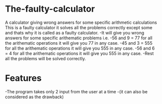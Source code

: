 # The-faulty-calculator
A calculator giving wrong answers for some specific arithmetic calculations
This is a faulty calculator it solves all the problems correctly except some and thats why it is called as a faulty calculator.
-It will give you wrong answers for some specific arithematic problems i.e.
-56 and 9 = 77 for all the arithematic operations it will give you 77 in any case.
-45 and 3 = 555 for all the arithematic operations it will give you 555 in any case.
-56 and 6 = 4 for all the arithematic operations it will give you 555 in any case.
-Rest all the problems will be solved correctly.
# Features
-The program takes only 2 input from the user at a time
-(it can also be considered as the drawback)
